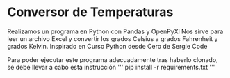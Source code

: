 # Conversor de Temperaturas

Realizamos un programa en Python con Pandas y OpenPyXl
Nos sirve para leer un archivo Excel y convertir los grados Celsius a grados Fahrenheit y grados Kelvin.
Inspirado en Curso Python desde Cero de Sergie Code

Para poder ejecutar este programa adecuadamente tras haberlo clonado, se debe llevar a cabo esta instrucción 
'''
pip install -r requirements.txt
'''

